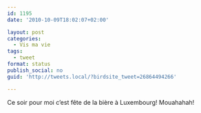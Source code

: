 ```yaml
---
id: 1195
date: '2010-10-09T18:02:07+02:00'

layout: post
categories:
  - Vis ma vie
tags:
  - tweet
format: status
publish_social: no
guid: 'http://tweets.local/?birdsite_tweet=26864494266'

---
```


Ce soir pour moi c’est fête de la bière à Luxembourg! Mouahahah!